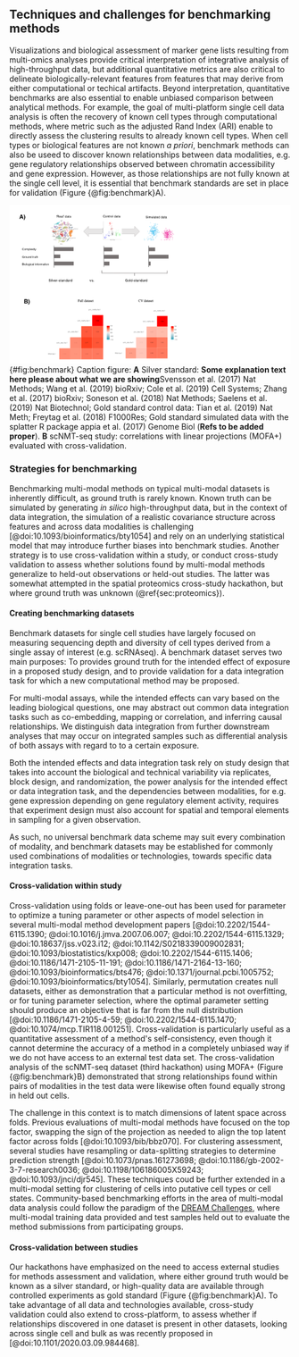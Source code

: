 ## Techniques and challenges for benchmarking methods

Visualizations and biological assessment of marker gene lists resulting from multi-omics analyses provide critical interpretation of
integrative analysis of high-throughput data, but additional quantitative metrics are also critical to delineate biologically-relevant
features from features that may derive from either computational or techical artifacts. 
Beyond interpretation, quantitative benchmarks are also essential to enable unbiased comparison between analytical methods. For example, the goal
of multi-platform single cell data analysis is often the recovery of known cell types through computational methods, where metric such as the
adjusted Rand Index (ARI) enable to directly assess the clustering results to already known cell types.
When cell types or biological features are not known *a priori*, benchmark methods can also be useed to discover known relationships between data modalities, e.g. gene regulatory relationships observed between chromatin accessibility and gene expression. However, as those relationships are not fully
known at the single cell level, it is essential that benchmark standards are set in place for validation (Figure {@fig:benchmark}A). 

  
![](images/Benchmark_mockup.png){#fig:benchmark}
Caption figure: **A** Silver standard: **Some explanation text here please about what we are showing**Svensson et al. (2017) Nat Methods; Wang et al. (2019) bioRxiv; Cole et al. (2019) Cell Systems; Zhang et al. (2017) bioRxiv; Soneson et al. (2018) Nat Methods; Saelens et al. (2019) Nat Biotechnol; Gold standard control data: Tian et al. (2019) Nat Meth; Freytag et al. (2018) F1000Res;  Gold standard simulated data with the splatter R package appia et al. (2017) Genome Biol (**Refs to be added proper**).
**B** scNMT-seq study: correlations with linear projections (MOFA+) evaluated with cross-validation.


### Strategies for benchmarking

Benchmarking multi-modal methods on typical multi-modal datasets is inherently difficult, as ground truth is rarely known. 
Known truth can be simulated by generating *in silico* high-throughput data, but in the context of data integration, the simulation of a realistic covariance structure across features and across data modalities is challenging [@doi:10.1093/bioinformatics/bty1054] and rely on an underlying statistical model that may introduce further biases into benchmark studies. Another strategy is to use cross-validation within a study, or conduct cross-study validation to assess whether solutions found by multi-modal methods generalize to held-out observations or held-out studies. The latter was somewhat attempted in the spatial proteomics cross-study hackathon, but where ground truth was unknown (@ref{sec:proteomics}).

<!--. Moreover, these simulations can inadvertently embed the same underlying assumptions as the computational methods employed for analysis, introducing further biases into benchmark studies. Therefore, high-throughput datasets with a known ground truth are also critical for multi-omics studies and robust testgrounds for future hackathon studies that were widely discussed throughout the workshop.-->

#### Creating benchmarking datasets

Benchmark datasets for single cell studies have largely focused on  measuring sequencing depth and diversity of cell types derived from a single assay of interest (e.g. scRNAseq). A benchmark dataset serves two main purposes: To provides ground truth for the intended effect of exposure in a
proposed study design, and to provide validation for a data integration task for which a new computational method may be proposed.

For multi-modal assays, while the intended effects can vary based on the leading biological questions, one may abstract out common data integration tasks such as co-embedding, mapping or correlation, and inferring causal relationships. We distinguish data integration from further downstream analyses that may occur on integrated samples such as differential analysis of both assays with regard to to a certain exposure.

Both the intended effects and data integration task rely on study design that takes into account the biological and technical variability via replicates, block
design, and randomization, the power analysis for the intended effect or data integration task, and the dependencies between modalities, for e.g. gene expression
depending on gene regulatory element activity, requires that experiment design must also account for spatial and temporal elements in sampling for a given observation.

As such, no universal benchmark data scheme may suit every combination of modality, and benchmark datasets may be established for commonly used combinations of modalities or technologies, towards specific data integration tasks.
  
  
#### Cross-validation within study

Cross-validation using folds or leave-one-out has been used for parameter to optimize a tuning parameter or other aspects of model selection in several multi-modal method development papers 
[@doi:10.2202/1544-6115.1390; @doi:10.1016/j.jmva.2007.06.007; @doi:10.2202/1544-6115.1329; @doi:10.18637/jss.v023.i12; @doi:10.1142/S0218339009002831; @doi:10.1093/biostatistics/kxp008; @doi:10.2202/1544-6115.1406; @doi:10.1186/1471-2105-11-191; @doi:10.1186/1471-2164-13-160; @doi:10.1093/bioinformatics/bts476; @doi:10.1371/journal.pcbi.1005752; @doi:10.1093/bioinformatics/bty1054].
Similarly, permutation creates null datasets, either as demonstration that a particular method is not overfitting, or for tuning parameter selection, where the optimal parameter setting should produce an objective that is far
from the null distribution [@doi:10.1186/1471-2105-4-59; @doi:10.2202/1544-6115.1470; @doi:10.1074/mcp.TIR118.001251].
Cross-validation is particularly useful as a quantitative assessment of a method's self-consistency, even though it cannot determine the accuracy of a
method in a completely unbiased way if we do not have access to an external test data set. The cross-validation analysis of the scNMT-seq dataset (third hackathon) using MOFA+ (Figure {@fig:benchmark}B) demonstrated that strong relationships found within pairs of modalities in the test data were likewise often found equally strong in held out cells.

The challenge in this context is to match dimensions of latent space across folds. Previous evaluations
of multi-modal methods have focused on the top factor, swapping the sign of the projection as needed to align
the top latent factor across folds [@doi:10.1093/bib/bbz070]. For clustering assessment, several studies have resampling or data-splitting strategies to
determine prediction strength
[@doi:10.1073/pnas.161273698; @doi:10.1186/gb-2002-3-7-research0036; @doi:10.1198/106186005X59243; @doi:10.1093/jnci/djr545]. These techniques coud be further extended in a multi-modal setting for clustering of cells into putative cell types or cell states.
Community-based benchmarking efforts in the area of multi-modal data analysis could follow the paradigm of the [DREAM Challenges](http://dreamchallenges.org/), where multi-modal training data provided and test samples held out to evaluate the method submissions from participating groups.

<!--
Mike: I will add the vignettes refs in a supp table and cross refer appropriately
[cross-validation analysis of the scNMT-seq dataset](https://mikelove.github.io/BIRSBIO2020.Benchmarking.CVmofa/)
was performed as part of the hackathon for this meeting using MOFA+ (Figure {@fig:benchmark}B).
-->

#### Cross-validation between studies

Our hackathons have emphasized on the need to access external studies for methods assessment and validation, where either ground truth would be known as a silver standard, or high-quality data are available through controlled experiments as gold standard (Figure {@fig:benchmark}A). To take advantage of all data and technologies available, cross-study validation could also extend to cross-platform, to assess whether if relationships discovered in one dataset is present in other datasets, looking across
single cell and bulk as was recently proposed in [@doi:10.1101/2020.03.09.984468].



